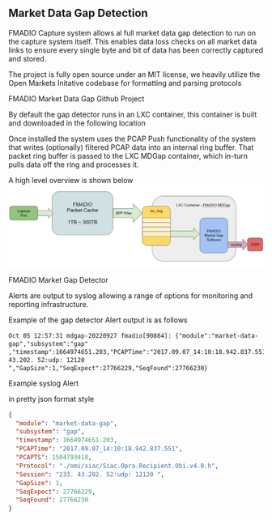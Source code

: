 ## Market Data Gap Detection ##

FMADIO Capture system allows al full market data gap detection to run on the capture system itself. This enables data loss checks on all market data links to ensure every single byte and bit of data has been correctly captured and stored.


The project is fully open source under an MIT license, we heavily utilize the Open Markets Initative codebase for formatting and parsing protocols

FMADIO Market Data Gap Github Project

By default the gap detector runs in an LXC container, this container is built and downloaded in the following location
<insert link to download page>

Once installed the system uses the PCAP Push functionality of the system that writes (optionally) filtered PCAP data into an internal ring buffer. That packet ring buffer is passed to the LXC MDGap container, which in-turn pulls data off the ring and processes it.

A high level overview is shown below
![FMADIO Market Data Gap Architecture](../images/mdgap_architecture.png) 



FMADIO Market Gap Detector

Alerts are output to syslog allowing a range of options for monitoring and reporting infrastructure. 

Example of the gap detector Alert output is as follows

```
Oct 05 12:57:31 mdgap-20220927 fmadio[90884]: {"module":"market-data-gap","subsystem":"gap"        ,"timestamp":1664974651.203,"PCAPTime":"2017.09.07_14:10:18.942.837.551","PCAPTS":1504793418,"Protocol":"./omi/siac/Siac.Opra.Recipient.Obi.v4.0.h","Session":"233. 43.202. 52:udp: 12120 ","GapSize":1,"SeqExpect":27766229,"SeqFound":27766230}
```

Example syslog Alert 

in pretty json format style

```json
{
  "module": "market-data-gap",
  "subsystem": "gap",
  "timestamp": 1664974651.203,
  "PCAPTime": "2017.09.07_14:10:18.942.837.551",
  "PCAPTS": 1504793418,
  "Protocol": "./omi/siac/Siac.Opra.Recipient.Obi.v4.0.h",
  "Session": "233. 43.202. 52:udp: 12120 ",
  "GapSize": 1,
  "SeqExpect": 27766229,
  "SeqFound": 27766230
}
```
